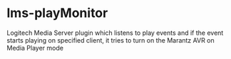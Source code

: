 # lms-playMonitor

Logitech Media Server plugin which listens to play events and if the event starts playing on specified 
client, it tries to turn on the Marantz AVR on Media Player mode

